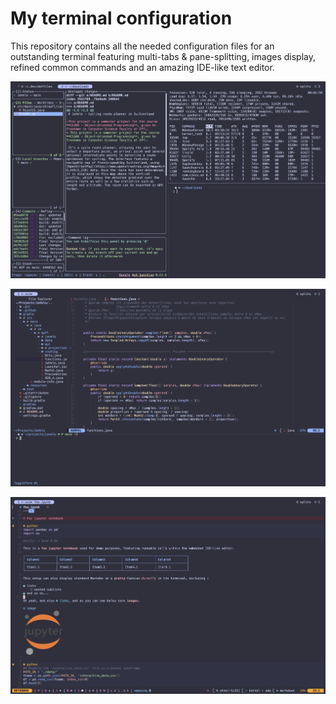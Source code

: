 # My terminal configuration

This repository contains all the needed configuration files for an outstanding terminal featuring multi-tabs & pane-splitting, images display, refined common commands and an amazing IDE-like text editor. 

![panes](./docs/panes.png)

![java](./docs/java.png)

![jupyter](./docs/jupyter.png)
